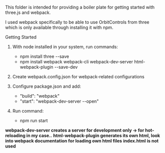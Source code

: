 This folder is intended for providing a boiler plate for getting started with three.js and webpack.

I used webpack specifically to be able to use OrbitControls from three which is only available through installing it with npm.

Getting Started

1.  With node installed in your system, run commands:
    - npm install three --save
    - npm install webpack webpack-cli webpack-dev-server html-webpack-plugin --save-dev
    
2.  Create webpack.config.json for webpack-related configurations

3.  Configure package.json and add:
    - "build": "webpack"
    - "start": "webpack-dev-server --open" 

4.  Run command:
    - npm run start

**webpack-dev-server creates a server for development only -> for hot-reloading in my case..**
**html-webpack-plugin generates its own html, look into webpack documentation for loading own html files**
**index.html is not used**